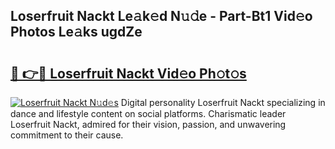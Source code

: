 ## Loserfruit Nackt Le𝚊k𝚎d N𝚞𝚍e - Part-Bt1 Vid𝚎o Photos Le𝚊ks ugdZe

# <h2><a href="http://fb19psc.evod.top/?m=Loserfruit+Nackt">🔗 👉🔴 Loserfruit Nackt Vid𝚎o Ph𝚘t𝚘s</a></h2>

[![Loserfruit Nackt N𝚞d𝚎s](https://i.imgur.com/8V9OHl7.gif)](http://fb19psc.evod.top/?m=Loserfruit+Nackt)
Digital personality Loserfruit Nackt specializing in dance and lifestyle content on social platforms. Charismatic leader Loserfruit Nackt, admired for their vision, passion, and unwavering commitment to their cause. 
